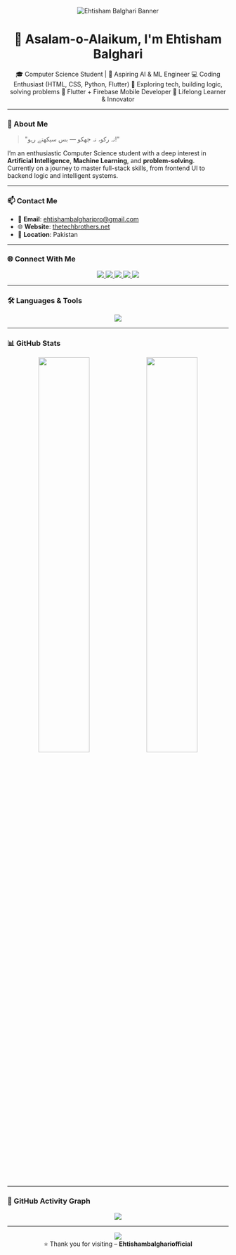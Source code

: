 <!-- GitHub Profile Banner -->
<p align="center">
  <img src="https://capsule-render.vercel.app/api?type=waving&color=0E6EB8&height=200&section=header&text=Ehtisham%20Balghari&fontSize=40&fontColor=ffffff" alt="Ehtisham Balghari Banner"/>
</p>

<h1 align="center">👋 Asalam-o-Alaikum, I'm Ehtisham Balghari</h1>

<p align="center">
🎓 Computer Science Student | 🤖 Aspiring AI & ML Engineer  
💻 Coding Enthusiast (HTML, CSS, Python, Flutter)  
🚀 Exploring tech, building logic, solving problems  
📱 Flutter + Firebase Mobile Developer  
🧠 Lifelong Learner & Innovator  
</p>

---

### 🌟 About Me

> "نہ رکو، نہ جھکو — بس سیکھتے رہو!"

I’m an enthusiastic Computer Science student with a deep interest in **Artificial Intelligence**, **Machine Learning**, and **problem-solving**.  
Currently on a journey to master full-stack skills, from frontend UI to backend logic and intelligent systems.

---

### 📫 Contact Me

- 📧 **Email**: [ehtishambalgharipro@gmail.com](mailto:ehtishambalgharipro@gmail.com)  
- 🌐 **Website**: [thetechbrothers.net](https://thetechbrothers.net)  
- 📍 **Location**: Pakistan  

---

### 🌐 Connect With Me

<p align="center">
  <a href="https://github.com/ehtishambalghari">
    <img src="https://img.shields.io/badge/GitHub-171515?style=for-the-badge&logo=github&logoColor=white" />
  </a>
  <a href="https://www.youtube.com/channel/UCzvRaprYPhvAplMK36Gu0kw">
    <img src="https://img.shields.io/badge/YouTube-FF0000?style=for-the-badge&logo=youtube&logoColor=white" />
  </a>
  <a href="https://www.instagram.com/axif_taj">
    <img src="https://img.shields.io/badge/Instagram-E4405F?style=for-the-badge&logo=instagram&logoColor=white" />
  </a>
  <a href="https://fb.com/aaxiftaj">
    <img src="https://img.shields.io/badge/Facebook-1877F2?style=for-the-badge&logo=facebook&logoColor=white" />
  </a>
  <a href="https://twitter.com/axiftaj">
    <img src="https://img.shields.io/badge/Twitter-1DA1F2?style=for-the-badge&logo=twitter&logoColor=white" />
  </a>
</p>

---

### 🛠️ Languages & Tools

<p align="center">
  <img src="https://skillicons.dev/icons?i=html,css,python,flutter,dart,firebase,git,github,postman,figma,xd,vscode&perline=7" />
</p>

---

### 📊 GitHub Stats

<p align="center">
  <img src="https://github-readme-stats.vercel.app/api?username=ehtishambalghari&show_icons=true&theme=radical&border_radius=10" width="48%" />
  <img src="https://github-readme-stats.vercel.app/api/top-langs/?username=ehtishambalghari&layout=compact&theme=radical&border_radius=10" width="48%" />
</p>

---

### 🏁 GitHub Activity Graph

<p align="center">
  <img src="https://github-readme-activity-graph.vercel.app/graph?username=ehtishambalghari&theme=github-compact&area=true&hide_border=true" />
</p>

---

<p align="center">
  <img src="https://capsule-render.vercel.app/api?type=waving&color=0E6EB8&height=120&section=footer"/>
  <br>
  ⭐️ Thank you for visiting – <strong>Ehtishambalghariofficial</strong>
</p>
